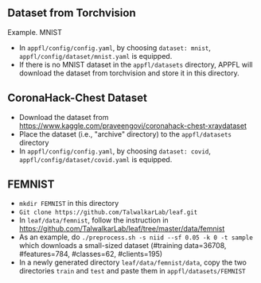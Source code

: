 ## Dataset from Torchvision
Example. MNIST
- In ```appfl/config/config.yaml```, by choosing ```dataset: mnist```, ```appfl/config/dataset/mnist.yaml``` is equipped.
- If there is no MNIST dataset in the ```appfl/datasets``` directory, APPFL will download the dataset from torchvision and store it in this directory. 

## CoronaHack-Chest Dataset 
- Download the dataset from https://www.kaggle.com/praveengovi/coronahack-chest-xraydataset
- Place the dataset (i.e., "archive" directory) to the ```appfl/datasets``` directory
- In ```appfl/config/config.yaml```, by choosing ```dataset: covid```, ```appfl/config/dataset/covid.yaml``` is equipped.

## FEMNIST
- ```mkdir FEMNIST``` in this directory
- ```Git clone https://github.com/TalwalkarLab/leaf.git```
- In ```leaf/data/femnist```, follow the instruction in https://github.com/TalwalkarLab/leaf/tree/master/data/femnist
- As an example, do ```./preprocess.sh -s niid --sf 0.05 -k 0 -t sample``` which downloads a small-sized dataset (#training data=36708, #features=784, #classes=62, #clients=195)
- In a newly generated directory ```leaf/data/femnist/data```, copy the two directories ```train``` and ```test``` and paste them in ```appfl/datasets/FEMNIST```

